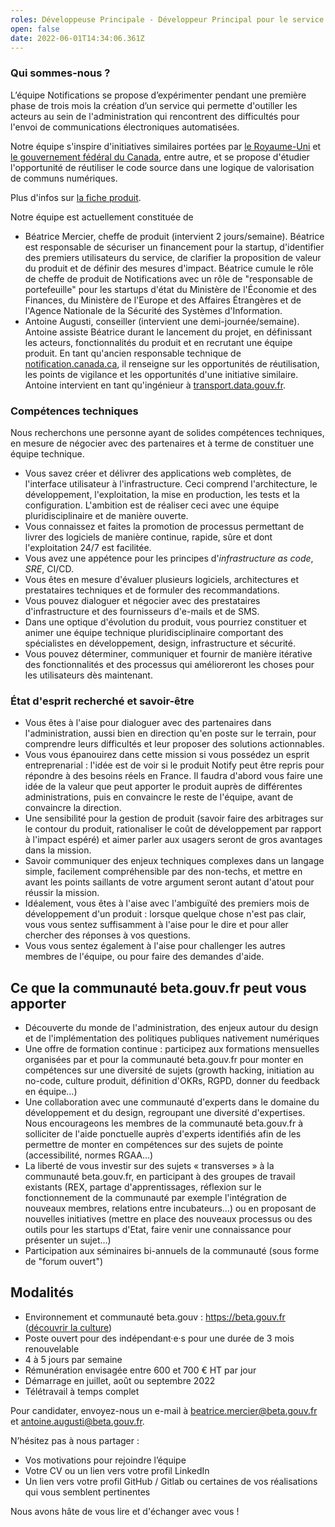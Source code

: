 ```yaml
---
roles: Développeuse Principale - Développeur Principal pour le service "Notifications"
open: false
date: 2022-06-01T14:34:06.361Z
---
```


### Qui sommes-nous ?

L’équipe Notifications se propose d’expérimenter pendant une première phase de trois mois la création d’un service qui permette d'outiller les acteurs au sein de l'administration qui rencontrent des difficultés pour l'envoi de communications électroniques automatisées.

Notre équipe s'inspire d'initiatives similaires portées par [le Royaume-Uni](https://www.notifications.service.gov.uk) et [le gouvernement fédéral du Canada](https://notification.canada.ca), entre autre, et se propose d'étudier l'opportunité de réutiliser le code source dans une logique de valorisation de communs numériques. 

Plus d'infos sur [la fiche produit](https://beta.gouv.fr/startups/notifications.html).

Notre équipe est actuellement constituée de 
- Béatrice Mercier, cheffe de produit (intervient 2 jours/semaine). Béatrice est responsable de sécuriser un financement pour la startup, d'identifier des premiers utilisateurs du service, de clarifier la proposition de valeur du produit et de définir des mesures d'impact. Béatrice cumule le rôle de cheffe de produit de Notifications avec un rôle de "responsable de portefeuille" pour les startups d'état du Ministère de l'Économie et des Finances, du Ministère de l'Europe et des Affaires Étrangères et de l'Agence Nationale de la Sécurité des Systèmes d'Information. 
- Antoine Augusti, conseiller (intervient une demi-journée/semaine). Antoine assiste Béatrice durant le lancement du projet, en définissant les acteurs, fonctionnalités du produit et en recrutant une équipe produit. En tant qu'ancien responsable technique de [notification.canada.ca](https://notification.canada.ca), il renseigne sur les opportunités de réutilisation, les points de vigilance et les opportunités d'une initiative similaire. Antoine intervient en tant qu'ingénieur à [transport.data.gouv.fr](https://transport.data.gouv.fr).

### Compétences techniques

Nous recherchons une personne ayant de solides compétences techniques, en mesure de négocier avec des partenaires et à terme de constituer une équipe technique.

- Vous savez créer et délivrer des applications web complètes, de l'interface utilisateur à l'infrastructure. Ceci comprend l'architecture, le développement, l'exploitation, la mise en production, les tests et la configuration. L'ambition est de réaliser ceci avec une équipe pluridisciplinaire et de manière ouverte.
- Vous connaissez et faites la promotion de processus permettant de livrer des logiciels de manière continue, rapide, sûre et dont l'exploitation 24/7 est facilitée.
- Vous avez une appétence pour les principes d'_infrastructure as code_, _SRE_, CI/CD.
- Vous êtes en mesure d'évaluer plusieurs logiciels, architectures et prestataires techniques et de formuler des recommandations.
- Vous pouvez dialoguer et négocier avec des prestataires d'infrastructure et des fournisseurs d'e-mails et de SMS.
- Dans une optique d'évolution du produit, vous pourriez constituer et animer une équipe technique pluridisciplinaire comportant des spécialistes en développement, design, infrastructure et sécurité.
- Vous pouvez déterminer, communiquer et fournir de manière itérative des fonctionnalités et des processus qui amélioreront les choses pour les utilisateurs dès maintenant.


### État d'esprit recherché et savoir-être 

- Vous êtes à l'aise pour dialoguer avec des partenaires dans l'administration, aussi bien en direction qu'en poste sur le terrain, pour comprendre leurs difficultés et leur proposer des solutions actionnables. 
- Vous vous épanouirez dans cette mission si vous possédez un esprit entreprenarial : l'idée est de voir si le produit Notify peut être repris pour répondre à des besoins réels en France. Il faudra d'abord vous faire une idée de la valeur que peut apporter le produit auprès de différentes administrations, puis en convaincre le reste de l'équipe, avant de convaincre la direction. 
- Une sensibilité pour la gestion de produit (savoir faire des arbitrages sur le contour du produit, rationaliser le coût de développement par rapport à l'impact espéré) et aimer parler aux usagers seront de gros avantages dans la mission. 
- Savoir communiquer des enjeux techniques complexes dans un langage simple, facilement compréhensible par des non-techs, et mettre en avant les points saillants de votre argument seront autant d'atout pour réussir la mission. 
- Idéalement, vous êtes à l'aise avec l'ambiguïté des premiers mois de développement d'un produit : lorsque quelque chose n'est pas clair, vous vous sentez suffisamment à l'aise pour le dire et pour aller chercher des réponses à vos questions. 
- Vous vous sentez également à l'aise pour challenger les autres membres de l'équipe, ou pour faire des demandes d'aide.

## Ce que la communauté beta.gouv.fr peut vous apporter
- Découverte du monde de l'administration, des enjeux autour du design et de l'implémentation des politiques publiques nativement numériques
- Une offre de formation continue : participez aux formations mensuelles organisées par et pour la communauté beta.gouv.fr pour monter en compétences sur une diversité de sujets (growth hacking, initiation au no-code, culture produit, définition d'OKRs, RGPD, donner du feedback en équipe…) 
- Une collaboration avec une communauté d'experts dans le domaine du développement et du design, regroupant une diversité d'expertises. Nous encourageons les membres de la communauté beta.gouv.fr à solliciter de l'aide ponctuelle auprès d'experts identifiés afin de les permettre de monter en compétences sur des sujets de pointe (accessibilité, normes RGAA…) 
- La liberté de vous investir sur des sujets « transverses » à la communauté beta.gouv.fr, en participant à des groupes de travail existants (REX, partage d'apprentissages, réflexion sur le fonctionnement de la communauté par exemple l'intégration de nouveaux membres, relations entre incubateurs…) ou en proposant de nouvelles initiatives (mettre en place des nouveaux processus ou des outils pour les startups d'Etat, faire venir une connaissance pour présenter un sujet…) 
- Participation aux séminaires bi-annuels de la communauté (sous forme de "forum ouvert")

## Modalités
- Environnement et communauté beta.gouv : https://beta.gouv.fr ([découvrir la culture](https://doc.incubateur.net/communaute/travailler-a-beta-gouv/culture))
- Poste ouvert pour des indépendant·e·s pour une durée de 3 mois renouvelable
- 4 à 5 jours par semaine
- Rémunération envisagée entre 600 et 700 € HT par jour
- Démarrage en juillet, août ou septembre 2022
- Télétravail à temps complet

Pour candidater, envoyez-nous un e-mail à beatrice.mercier@beta.gouv.fr et antoine.augusti@beta.gouv.fr.

N’hésitez pas à nous partager :

- Vos motivations pour rejoindre l’équipe
- Votre CV ou un lien vers votre profil LinkedIn
- Un lien vers votre profil GitHub / Gitlab ou certaines de vos réalisations qui vous semblent pertinentes

Nous avons hâte de vous lire et d'échanger avec vous !
